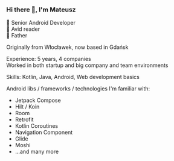 ### Hi there 👋, I'm Mateusz
🏢 Senior Android Developer  
📖 Avid reader  
👶 Father

Originally from Włocławek, now based in Gdańsk

Experience: 5 years, 4 companies  
Worked in both startup and big company and team environments  

Skills: Kotlin, Java, Android, Web development basics

Android libs / frameworks / technologies I'm familiar with:
* Jetpack Compose
* Hilt / Koin
* Room
* Retrofit
* Kotlin Coroutines
* Navigation Component
* Glide
* Moshi
*  ...and many more
